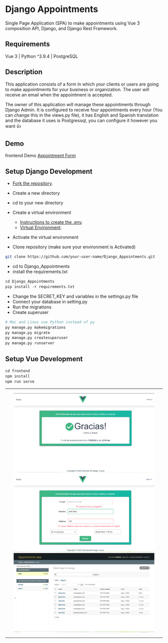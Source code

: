 # Django Appointments

Single Page Application (SPA) to make appointments using Vue 3 composition API, Django, and Django Rest Framework.

## Requirements

Vue 3 | Python ^3.9.4 | PostgreSQL

## Description

This application consists of a form in which your clients or users are going to make appointments for your business or organization. The user will receive an email when the appointment is accepted.

The owner of this application will manage these appointments through Django Admin. It is configured to receive four appointments every hour (You can change this in the views.py file), it has English and Spanish translation and the database it uses is Postgressql, you can configure it however you want 👍

## Demo

frontend Demo
[Appointment Form](https://denisse-ab.github.io/app-pages-v2/)

## Setup Django Development

- [Fork the repository](https://docs.github.com/es/get-started/quickstart/fork-a-repo).
- Create a new directory
- cd to your new directory

- Create a virtual environment
  - [Instructions to create the .env](https://docs.djangoproject.com/en/3.2/howto/windows/#setting-up-a-virtual-environment/).
  - [Virtual Environment](https://docs.python.org/3/tutorial/venv.html).

- Activate the virtual environment

- Clone repository (make sure your environment is Activated)

<!-- TODO: CHECK NAME OF APP -->
```bash
git clone https://github.com/your-user-name/Django_Appointments.git
```

- cd to Django_Appointments
- install the requirements.txt

```python
cd Django_Appointments
pip install -r requirements.txt
```

- Change the SECRET_KEY and variables in the settings.py file
- Connect your database in setting.py
- Run the migrations
- Create superuser

```python
# Mac and Linux use Python instead of py
py manage.py makemigrations
py manage.py migrate
py manage.py createsuperuser
py manage.py runserver
```

## Setup Vue Development

```javascript
cd frontend
npm install
npm run serve
```
---

<p align="center">
  <img src="screenshots\screenshot(1).png" width="450" alt="app form">
  <img src="screenshots\screenshot(2).png" width="450" alt="app form">
  <img src="screenshots\django-admin.png" width="450" alt="django admin">
</p>

---
